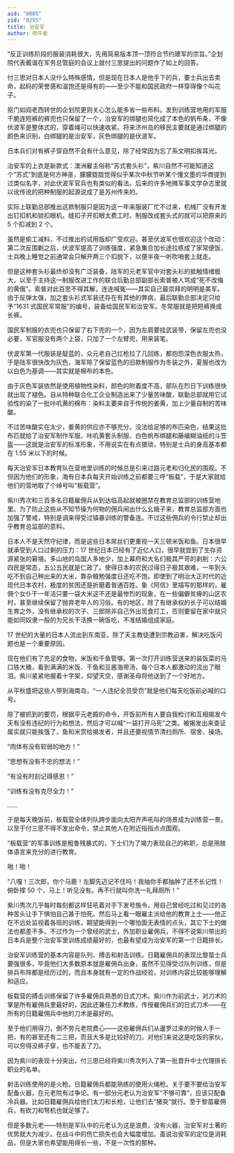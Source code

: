 ```yaml
---
aid: "0005"
zid: "0255"
title: 治安军
author: 吹牛者
---
```


“反正训练阶段的服装消耗很大，先用简易版本顶一顶符合节约建军的宗旨。”企划院代表戴谐在军务总管庭的会议上就付三思提出的问题作了如上的回答。

付三思对日本人没什么特殊感情，但是现在日本人是他手下的兵，要士兵出去卖命，起码的荣誉感和温饱还是得有的——至少不能和国民政府一样穿得像个叫花子。

抠门如阎老西转世的企划院更则关心怎么能多省一些布料。发到训练营地用的军服干脆连短裤的裤兜也只保留了一个，治安军的绑腿也简化成了本色的帆布条，不像伏波军是整体式的，穿着绳可以快速收紧。将来济州岛的移民主要就是通过绑腿的颜色来识别，白绑腿的是治安军，灰色绑腿的是伏波军。

日本兵们对有裤子穿自然不会有什么意见，除了经常因为忘了系文明扣挨耳光。

治安军的上衣是新款式：澳洲雇主俗称“苏式套头衫”，紫川自然不可能知道这个“苏式”到底是何方神圣，朦朦胧胧觉得似乎某次中秋节听某个懂文墨的华商提到过类似名字，对此伏波军官兵也有类似的看法。后来的许多地摊军事文学杂志里就以讹传讹的把种制服的起源说成了是苏州传来的。

实际上联勤总部推出这款制服只是因为这一年来服装厂忙不过来，机械厂没有开发出钉扣机和锁扣眼机，缝扣子开扣眼太费工时。制服改成套头式的就可以把原来的 5 个扣减到 2 个。

虽然是偷工减料，不过推出的试用版却广受欢迎。甚至伏波军也很欢迎这个改动：第二次反围剿之后，伏波军提高了训练强度，紧急集合加长途拉练成了家常便饭，士兵晚上睡觉之前通常会只解开两三个扣脱下，以便半夜一听吹哨套上就走。

但是这种套头衫最终却没有广泛装备，陆军的元老军官中对套头衫的抵触情绪极大，以至于主持这一制服改进工作的联合后勤总部副部长索普被人骂成“死不改悔的黄俄”。索普对此百思不得其解，连连喊冤——其实自己最崇拜的明明是美军。由于反弹太强，加之套头衫式军装还存在有其他的弊病，最后联勤总部决定只给予“1631 式国民军常服”的编号，装备给国民军和治安军。冬常服就是把短裤换成长裤。

国民军制服的衣兜也只保留了右下兜的一个，因为左肩要挂武装带，保留左兜也没必要，军官服没有两个上袋，只加了一个左臂兜，用来装笔。

伏波军第一代服装是靛蓝的，众元老自己扛枪拉了几回练，都抱怨深色衣服太热，于是陆军很快改为灰色，海军除了保留蓝色的旧款制服作为冬装之外，夏服也改为以白色为基调——其实就是棉布的本色。

由于灰色军装依然是使用植物性染料，颜色的附着度不高，部队在烈日下训练很快就出现了褪色。自从特种联合化工企业制造出来了少量苦味酸，联勤总部就用它试验性的染了一批咔叽黄的棉布：染料主要来自于传统的姜黄，加上少量自制的苦味酸。

不过苦味酸实在太少，姜黄的供应亦不够充分。没法给足够的布匹染色，结果这批布匹就给了治安军制作军服。咔叽黄套头制服、白色帆布绑腿和藤编糊油纸的斗笠盔——这就是治安军的标准形象，不用说实在有点猥琐，特别是士兵的身高基本都在 1.55 米以下的时候。

每天治安军日本教育队在营地里训练的时候总是引来过路元老和归化民的围观。不但因为他们的形象，海有日本兵每天开始训练之前都要三呼“板载”，于是大家就给他们的营地取了个绰号叫“板载营”。

紫川秀次和三百多名日籍雇佣兵从到达临高起就被圈禁在教育总监部的训练营地里。为了防止这些从不知节操为何物的佣兵闹出什么幺蛾子来，教育总监部方面也加强了警戒，特别是调来得受过镇暴训练的警备连。不过这些佣兵的令行禁止却出乎教育总监部的意料。

日本人不是天然守纪律，而是这些日本屌丝们更重视一天三顿米饭和鱼。日本很早就承受到人口过剩的压力：17 世纪日本已经有了近亿人口，很早就尝到了生存资源紧张的窘境。多山地的岛国人多地少，加上幕府和大名们极其严苛的剥削：六公四民是常态，五公五民就是仁政了。使得日本的农民过得日子极其艰难，一年到头吃不到自己种出来的大米，靠杂粮勉强度日还吃不饱。即使到了明治大正时代的近现代日本农村，极度的贫困还是折磨着普通百姓。象《阿信》里描写的那样的，雇佣个女仆干一年活只要一袋大米这不还是最惨烈的现象，在一些偏僻贫瘠的山区农村，甚至继续保留了抛弃老年人的习俗。有的地区，除了有继承权的长子可以结婚生育之外，没有继承权的次子、三郎除非自己外出觅食打工，否则要留在家中就只能如同奴隶一般的为兄长干活换一碗饭吃，不准结婚组成家庭。

17 世纪的大量的日本人流出到东南亚，除了天主教徒遭到宗教迫害，解决吃饭问题也是一个重要原因。

现在他们有了充足的食物，米饭和干鱼管够。第一次打开训练营送来的装饭菜的马口铁大桶，看到满满的米饭、干鱼和豆酱海带汤，每个日本人都激动的流出了眼泪。紫川紧紧地握着十字架，仰望天空，感谢圣母将他送到了一个好地方。

从平秋盛把这些人带到海南岛，“一人违纪全员受罚”就是他们每天吃饭前必喊的口号。

除了被抓到的要罚，根据平元老殿的命令，开饭前所有人要自我检讨和互相揭发今天有没有违纪的行为和想法，然后才可以喊“一袋打开马死”之类。被揭发出来查证属实就只能挨饿了，鱼和米赏给揭发者，并且还要视情节清扫厕所、宿舍、操场。

“肉体有没有软弱的地方！”

“思想有没有不忠的想法！”

“有没有时刻记得感恩！”

“训练有没有克尽全力！”

……

于是每天晚饭前，板载营全体列队跨步面向太阳齐声吼叫的场景成为训练营一景。以至于付三思不得不发出命令，禁止其他人在附近指指点点围观。

“板载营”的军事训练是粗鲁残暴式的，下士们为了竭力表现自己的称职，总是用肢体语言来充分的进行教育。

啪！啪！

“八嘎！三次郎，你个马鹿！左脚先迈记不住吗！我抽你手都抽肿了还不长记性！俯卧撑 50 个，马上！听见没有。再不行就叫你洗一礼拜厕所！”

紫川秀次几乎每时每刻都这样狂吼着对手下发号施令，用自己曾经吃过和见过的各种苦头让手下惧怕自己甚于怕死。然后马上看一眼雇主派给他的教育上士——他正在不远处监视着各班的训练，期望能得到一个哪怕面无表情的点头，其它下士的做法也都差不多。不过作为一个曾经的武士，外加职业雇佣兵，不得不说紫川带出的日本兵是整个治安军里训练成绩最好的，也最有望成为治安军的第一个日籍排长。

治安军训练营的基本内容是队列、搏击和射击训练。日籍雇佣兵的表现比黎苗士兵要强很多，毕竟他们大多数原本就是雇佣兵出身，虽然不见得受过队列训练，但是排兵布阵都是经历过的，而且本身就有一定的作战经验，对训练内容比较能够理解和适应。

板载营的搏击训练保留了许多雇佣兵熟悉的日式刀术。紫川作为前武士，对刀术的掌是所有雇佣兵里最好的，因此还兼任刀术教练，传授雇佣兵们的日式刀术——在所有的日籍雇佣兵中他的刀术是最好的。

至于他们用得刀，倒不劳元老院费心——这些雇佣兵们从暹罗过来的时候人手一把，有的甚至还有二三把，而且大多是比较好的刀。对他们来说这是吃饭的家伙，可以穷得没裤子穿，也不能丢了刀。

因为紫川的表现十分突出，付三思已经将紫川秀次列入了第一批晋升中士代理排长职业的名单。

射击训练使用的是火枪。日籍雇佣兵都能熟练的使用火绳枪。关于要不要给治安军配备火器，在元老院有过争论。有一部分元老认为治安军“不够可靠”，应该只配备冷兵器。比如日籍雇佣兵给他们太刀和长枪，让他们去“猪突”就行。至于黎苗雇佣兵，有砍刀和弩机也就足够了。

但是多数元老——特别是军队中的元老认为这是浪费，没有火器，治安军对土著的优势就大为减少。在战斗中的伤亡损失也会大幅度增加。虽说治安军的定位是消耗品，但是大家也希望能用得长一些，不是一次性的那种。
